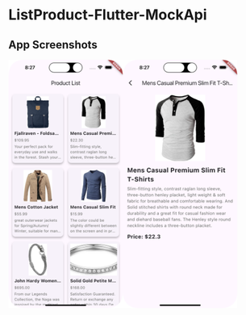 # ListProduct-Flutter-MockApi

## App Screenshots
<div style="display: flex; flex-direction: 'row';">
  <img src="./list.png" width="45%">
  <img src="./detail.png" width="45%">
</div>